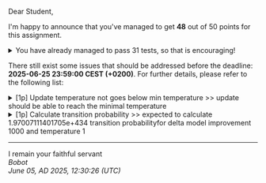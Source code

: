 Dear Student,

I'm happy to announce that you've managed to get **48** out of 50 points for this assignment.
<details><summary>You have already managed to pass 31 tests, so that is encouraging!</summary>&emsp;☑&nbsp;[1p]&nbsp;Graph&nbsp;coloring&nbsp;goal&nbsp;should&nbsp;correctly&nbsp;count&nbsp;num&nbsp;colors<br>&emsp;☑&nbsp;[1p]&nbsp;Graph&nbsp;coloring&nbsp;goal&nbsp;should&nbsp;correctly&nbsp;count&nbsp;num&nbsp;colors<br>&emsp;☑&nbsp;[1p]&nbsp;Graph&nbsp;coloring&nbsp;goal&nbsp;should&nbsp;correctly&nbsp;count&nbsp;num&nbsp;colors<br>&emsp;☑&nbsp;[1p]&nbsp;Graph&nbsp;coloring&nbsp;goal&nbsp;should&nbsp;correctly&nbsp;count&nbsp;num&nbsp;colors<br>&emsp;☑&nbsp;[1p]&nbsp;Graph&nbsp;coloring&nbsp;goal&nbsp;should&nbsp;correctly&nbsp;count&nbsp;bad&nbsp;edges<br>&emsp;☑&nbsp;[1p]&nbsp;Graph&nbsp;coloring&nbsp;goal&nbsp;should&nbsp;correctly&nbsp;count&nbsp;bad&nbsp;edges<br>&emsp;☑&nbsp;[1p]&nbsp;Graph&nbsp;coloring&nbsp;goal&nbsp;should&nbsp;correctly&nbsp;count&nbsp;bad&nbsp;edges<br>&emsp;☑&nbsp;[1p]&nbsp;Graph&nbsp;coloring&nbsp;goal&nbsp;should&nbsp;correctly&nbsp;count&nbsp;bad&nbsp;edges<br>&emsp;☑&nbsp;[1p]&nbsp;Graph&nbsp;coloring&nbsp;goal&nbsp;should&nbsp;correctly&nbsp;count&nbsp;color&nbsp;classes<br>&emsp;☑&nbsp;[1p]&nbsp;Graph&nbsp;coloring&nbsp;goal&nbsp;should&nbsp;correctly&nbsp;count&nbsp;color&nbsp;classes<br>&emsp;☑&nbsp;[1p]&nbsp;Graph&nbsp;coloring&nbsp;goal&nbsp;should&nbsp;correctly&nbsp;count&nbsp;color&nbsp;classes<br>&emsp;☑&nbsp;[1p]&nbsp;Graph&nbsp;coloring&nbsp;goal&nbsp;should&nbsp;correctly&nbsp;count&nbsp;color&nbsp;classes<br>&emsp;☑&nbsp;[1p]&nbsp;Kempe&nbsp;chain&nbsp;should&nbsp;have&nbsp;result&nbsp;with&nbsp;no&nbsp;conflicts<br>&emsp;☑&nbsp;[1p]&nbsp;Kempe&nbsp;chain&nbsp;should&nbsp;have&nbsp;result&nbsp;with&nbsp;no&nbsp;conflicts<br>&emsp;☑&nbsp;[1p]&nbsp;Kempe&nbsp;chain&nbsp;should&nbsp;solve&nbsp;direct&nbsp;conflicts<br>&emsp;☑&nbsp;[1p]&nbsp;Kempe&nbsp;chain&nbsp;should&nbsp;solve&nbsp;direct&nbsp;conflicts<br>&emsp;☑&nbsp;[2p]&nbsp;Kempe&nbsp;chain&nbsp;should&nbsp;solve&nbsp;indirect&nbsp;conflicts<br>&emsp;☑&nbsp;[2p]&nbsp;Kempe&nbsp;chain&nbsp;should&nbsp;handle&nbsp;cycles<br>&emsp;☑&nbsp;[4p]&nbsp;Best&nbsp;choice&nbsp;hill&nbsp;climbing&nbsp;should&nbsp;find&nbsp;the&nbsp;best&nbsp;neighbor<br>&emsp;☑&nbsp;[4p]&nbsp;Worst&nbsp;choice&nbsp;hill&nbsp;climbing&nbsp;should&nbsp;find&nbsp;the&nbsp;worst&nbsp;improving&nbsp;neighbor<br>&emsp;☑&nbsp;[4p]&nbsp;Random&nbsp;choice&nbsp;hill&nbsp;climbing&nbsp;should&nbsp;find&nbsp;the&nbsp;random&nbsp;improving&nbsp;neighbor<br>&emsp;☑&nbsp;[2p]&nbsp;Reheat&nbsp;should&nbsp;restore&nbsp;temp&nbsp;and&nbsp;reset&nbsp;schedule<br>&emsp;☑&nbsp;[1p]&nbsp;Update&nbsp;temperature&nbsp;uses&nbsp;correct&nbsp;decrease&nbsp;function<br>&emsp;☑&nbsp;[2p]&nbsp;Update&nbsp;temperature&nbsp;updates&nbsp;cooling&nbsp;time<br>&emsp;☑&nbsp;[1p]&nbsp;Calculate&nbsp;transition&nbsp;probability<br>&emsp;☑&nbsp;[1p]&nbsp;Calculate&nbsp;transition&nbsp;probability<br>&emsp;☑&nbsp;[1p]&nbsp;Calculate&nbsp;transition&nbsp;probability<br>&emsp;☑&nbsp;[2p]&nbsp;Find&nbsp;next&nbsp;state&nbsp;gets&nbsp;random&nbsp;neighbour<br>&emsp;☑&nbsp;[2p]&nbsp;Find&nbsp;next&nbsp;state&nbsp;returns&nbsp;next&nbsp;state&nbsp;if&nbsp;state&nbsp;is&nbsp;better<br>&emsp;☑&nbsp;[2p]&nbsp;Find&nbsp;next&nbsp;state&nbsp;calculates&nbsp;transition&nbsp;probability&nbsp;if&nbsp;state&nbsp;is&nbsp;not&nbsp;better<br>&emsp;☑&nbsp;[2p]&nbsp;Find&nbsp;next&nbsp;state&nbsp;updates&nbsp;temperatures</details>

There still exist some issues that should be addressed before the deadline: **2025-06-25 23:59:00 CEST (+0200)**. For further details, please refer to the following list:

<details><summary>[1p] Update temperature not goes below min temperature &gt;&gt; update should be able to reach the minimal temperature</summary></details>
<details><summary>[1p] Calculate transition probability &gt;&gt; expected to calculate 1.97007111401705e+434 transition probabilityfor delta model improvement 1000 and temperature 1</summary></details>

-----------
I remain your faithful servant\
_Bobot_\
_June 05, AD 2025, 12:30:26 (UTC)_